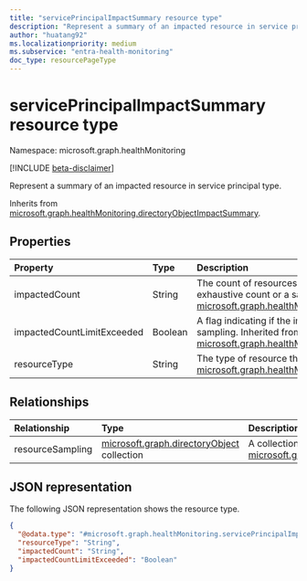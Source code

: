 ```yaml
---
title: "servicePrincipalImpactSummary resource type"
description: "Represent a summary of an impacted resource in service principal type."
author: "huatang92"
ms.localizationpriority: medium
ms.subservice: "entra-health-monitoring"
doc_type: resourcePageType
---
```


# servicePrincipalImpactSummary resource type

Namespace: microsoft.graph.healthMonitoring

[!INCLUDE [beta-disclaimer](../../includes/beta-disclaimer.md)]

Represent a summary of an impacted resource in service principal type.


Inherits from [microsoft.graph.healthMonitoring.directoryObjectImpactSummary](../resources/healthmonitoring-directoryobjectimpactsummary.md).

## Properties
|Property|Type|Description|
|:---|:---|:---|
|impactedCount|String|The count of resources impacted. This may be an exhaustive count or a sampling. Inherited from [microsoft.graph.healthMonitoring.resourceImpactSummary](../resources/healthmonitoring-resourceimpactsummary.md).|
|impactedCountLimitExceeded|Boolean|A flag indicating if the impactedCount is exhaustive or a sampling. Inherited from [microsoft.graph.healthMonitoring.resourceImpactSummary](../resources/healthmonitoring-resourceimpactsummary.md).|
|resourceType|String|The type of resource that was impacted. Inherited from [microsoft.graph.healthMonitoring.resourceImpactSummary](../resources/healthmonitoring-resourceimpactsummary.md).|

## Relationships
|Relationship|Type|Description|
|:---|:---|:---|
|resourceSampling|[microsoft.graph.directoryObject](../resources/directoryobject.md) collection|A collection of resources that were impacted. Inherited from [microsoft.graph.healthMonitoring.directoryObjectImpactSummary](../resources/healthmonitoring-directoryobjectimpactsummary.md)|

## JSON representation
The following JSON representation shows the resource type.
<!-- {
  "blockType": "resource",
  "@odata.type": "microsoft.graph.healthMonitoring.servicePrincipalImpactSummary"
}
-->
``` json
{
  "@odata.type": "#microsoft.graph.healthMonitoring.servicePrincipalImpactSummary",
  "resourceType": "String",
  "impactedCount": "String",
  "impactedCountLimitExceeded": "Boolean"
}
```

